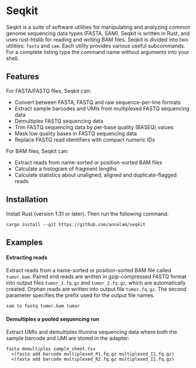 # Seqkit

Seqkit is a suite of software utilities for manipulating and analyzing common genome sequencing data types (FASTA, SAM). Seqkit is written in Rust, and uses rust-htslib for reading and writing BAM files. Seqkit is divided into two utilities: `fasta` and `sam`. Each utility provides various useful subcommands. For a complete listing type the command name without arguments into your shell.

Features
--------

For FASTA/FASTQ files, Seqkit can:
- Convert between FASTA, FASTQ and raw sequence-per-line formats
- Extract sample barcodes and UMIs from multiplexed FASTQ sequencing data
- Demultiplex FASTQ sequencing data
- Trim FASTQ sequencing data by per-base quality (BASEQ) values
- Mask low quality bases in FASTQ sequencing data
- Replace FASTQ read identifiers with compact numeric IDs

For BAM files, Seqkit can:
- Extract reads from name-sorted or position-sorted BAM files
- Calculate a histogram of fragment lengths
- Calculate statistics about unaligned, aligned and duplicate-flagged reads

Installation
------------

Install Rust (version 1.31 or later). Then run the following command:
```
cargo install --git https://github.com/annalam/seqkit
```

Examples
--------

#### Extracting reads
Extract reads from a name-sorted or position-sorted BAM file called `tumor.bam`. Paired end reads are written in gzip-compressed FASTQ format into output files `tumor_1.fq.gz` and `tumor_2.fq.gz`, which are automatically created. Orphan reads are written into output file `tumor.fq.gz`. The second parameter specifies the prefix used for the output file names.
```
sam to fastq tumor.bam tumor
```

#### Demultiplex a pooled sequencing run
Extract UMIs and demultiplex Illumina sequencing data where both the sample barcode and UMI are stored in the adapter:
```
fasta demultiplex sample_sheet.tsv
  <(fasta add barcode multiplexed_R1.fq.gz multiplexed_I1.fq.gz)
  <(fasta add barcode multiplexed_R2.fq.gz multiplexed_I1.fq.gz)
```
